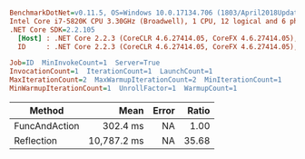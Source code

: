 ``` ini

BenchmarkDotNet=v0.11.5, OS=Windows 10.0.17134.706 (1803/April2018Update/Redstone4)
Intel Core i7-5820K CPU 3.30GHz (Broadwell), 1 CPU, 12 logical and 6 physical cores
.NET Core SDK=2.2.105
  [Host] : .NET Core 2.2.3 (CoreCLR 4.6.27414.05, CoreFX 4.6.27414.05), 64bit RyuJIT
  ID     : .NET Core 2.2.3 (CoreCLR 4.6.27414.05, CoreFX 4.6.27414.05), 64bit RyuJIT

Job=ID  MinInvokeCount=1  Server=True  
InvocationCount=1  IterationCount=1  LaunchCount=1  
MaxIterationCount=2  MaxWarmupIterationCount=2  MinIterationCount=1  
MinWarmupIterationCount=1  UnrollFactor=1  WarmupCount=1  

```
|        Method |        Mean | Error | Ratio |
|-------------- |------------:|------:|------:|
| FuncAndAction |    302.4 ms |    NA |  1.00 |
|    Reflection | 10,787.2 ms |    NA | 35.68 |
